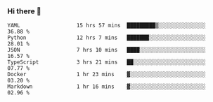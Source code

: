 ### Hi there 👋

<!--START_SECTION:waka-->

```text
YAML                  15 hrs 57 mins  █████████▒░░░░░░░░░░░░░░░   36.88 %
Python                12 hrs 7 mins   ███████░░░░░░░░░░░░░░░░░░   28.01 %
JSON                  7 hrs 10 mins   ████░░░░░░░░░░░░░░░░░░░░░   16.57 %
TypeScript            3 hrs 21 mins   ██░░░░░░░░░░░░░░░░░░░░░░░   07.77 %
Docker                1 hr 23 mins    ▓░░░░░░░░░░░░░░░░░░░░░░░░   03.20 %
Markdown              1 hr 16 mins    ▓░░░░░░░░░░░░░░░░░░░░░░░░   02.96 %
```

<!--END_SECTION:waka-->

<!--
**arlenxuzj/arlenxuzj** is a ✨ _special_ ✨ repository because its `README.md` (this file) appears on your GitHub profile.

Here are some ideas to get you started:

- 🔭 I’m currently working on ...
- 🌱 I’m currently learning ...
- 👯 I’m looking to collaborate on ...
- 🤔 I’m looking for help with ...
- 💬 Ask me about ...
- 📫 How to reach me: ...
- 😄 Pronouns: ...
- ⚡ Fun fact: ...
-->
